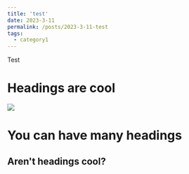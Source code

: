 ```yaml
---
title: 'test'
date: 2023-3-11
permalink: /posts/2023-3-11-test
tags:
  - category1
---
```


Test

Headings are cool
======
<img src='/images/mstile-310x310.png'>

You can have many headings
======

Aren't headings cool?
------
